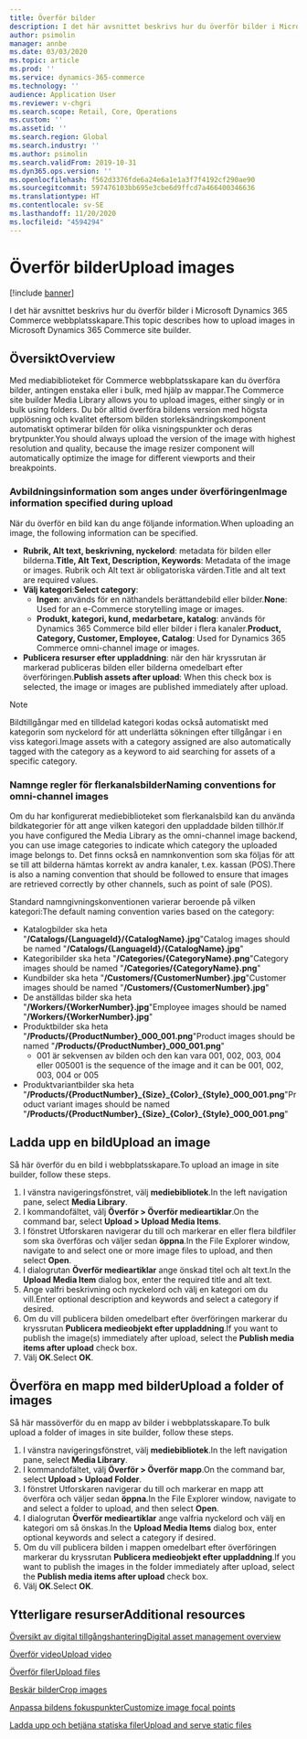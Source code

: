 ```yaml
---
title: Överför bilder
description: I det här avsnittet beskrivs hur du överför bilder i Microsoft Dynamics 365 Commerce webbplatsskapare.
author: psimolin
manager: annbe
ms.date: 03/03/2020
ms.topic: article
ms.prod: ''
ms.service: dynamics-365-commerce
ms.technology: ''
audience: Application User
ms.reviewer: v-chgri
ms.search.scope: Retail, Core, Operations
ms.custom: ''
ms.assetid: ''
ms.search.region: Global
ms.search.industry: ''
ms.author: psimolin
ms.search.validFrom: 2019-10-31
ms.dyn365.ops.version: ''
ms.openlocfilehash: f562d3376fde6a24e6a1e1a3f7f4192cf290ae90
ms.sourcegitcommit: 597476103bb695e3cbe6d9ffcd7a466400346636
ms.translationtype: HT
ms.contentlocale: sv-SE
ms.lasthandoff: 11/20/2020
ms.locfileid: "4594294"
---
```

# <a name="upload-images"></a><span data-ttu-id="f3915-103">Överför bilder</span><span class="sxs-lookup"><span data-stu-id="f3915-103">Upload images</span></span>

[!include [banner](includes/banner.md)]

<span data-ttu-id="f3915-104">I det här avsnittet beskrivs hur du överför bilder i Microsoft Dynamics 365 Commerce webbplatsskapare.</span><span class="sxs-lookup"><span data-stu-id="f3915-104">This topic describes how to upload images in Microsoft Dynamics 365 Commerce site builder.</span></span>

## <a name="overview"></a><span data-ttu-id="f3915-105">Översikt</span><span class="sxs-lookup"><span data-stu-id="f3915-105">Overview</span></span>

<span data-ttu-id="f3915-106">Med mediabiblioteket för Commerce webbplatsskapare kan du överföra bilder, antingen enstaka eller i bulk, med hjälp av mappar.</span><span class="sxs-lookup"><span data-stu-id="f3915-106">The Commerce site builder Media Library allows you to upload images, either singly or in bulk using folders.</span></span> <span data-ttu-id="f3915-107">Du bör alltid överföra bildens version med högsta upplösning och kvalitet eftersom bilden storleksändringskomponent automatiskt optimerar bilden för olika visningspunkter och deras brytpunkter.</span><span class="sxs-lookup"><span data-stu-id="f3915-107">You should always upload the version of the image with highest resolution and quality, because the image resizer component will automatically optimize the image for different viewports and their breakpoints.</span></span>

### <a name="image-information-specified-during-upload"></a><span data-ttu-id="f3915-108">Avbildningsinformation som anges under överföringen</span><span class="sxs-lookup"><span data-stu-id="f3915-108">Image information specified during upload</span></span>

<span data-ttu-id="f3915-109">När du överför en bild kan du ange följande information.</span><span class="sxs-lookup"><span data-stu-id="f3915-109">When uploading an image, the following information can be specified.</span></span>

- <span data-ttu-id="f3915-110">**Rubrik, Alt text, beskrivning, nyckelord**: metadata för bilden eller bilderna.</span><span class="sxs-lookup"><span data-stu-id="f3915-110">**Title, Alt Text, Description, Keywords**: Metadata of the image or images.</span></span> <span data-ttu-id="f3915-111">Rubrik och Alt text är obligatoriska värden.</span><span class="sxs-lookup"><span data-stu-id="f3915-111">Title and alt text are required values.</span></span>
- <span data-ttu-id="f3915-112">**Välj kategori**:</span><span class="sxs-lookup"><span data-stu-id="f3915-112">**Select category**:</span></span>
    - <span data-ttu-id="f3915-113">**Ingen**: används för en näthandels berättandebild eller bilder.</span><span class="sxs-lookup"><span data-stu-id="f3915-113">**None**: Used for an e-Commerce storytelling image or images.</span></span>
    - <span data-ttu-id="f3915-114">**Produkt, kategori, kund, medarbetare, katalog**: används för Dynamics 365 Commerce bild eller bilder i flera kanaler.</span><span class="sxs-lookup"><span data-stu-id="f3915-114">**Product, Category, Customer, Employee, Catalog**: Used for Dynamics 365 Commerce omni-channel image or images.</span></span>
- <span data-ttu-id="f3915-115">**Publicera resurser efter uppladdning**: när den här kryssrutan är markerad publiceras bilden eller bilderna omedelbart efter överföringen.</span><span class="sxs-lookup"><span data-stu-id="f3915-115">**Publish assets after upload**: When this check box is selected, the image or images are published immediately after upload.</span></span>

> [!NOTE]
> <span data-ttu-id="f3915-116">Bildtillgångar med en tilldelad kategori kodas också automatiskt med kategorin som nyckelord för att underlätta sökningen efter tillgångar i en viss kategori.</span><span class="sxs-lookup"><span data-stu-id="f3915-116">Image assets with a category assigned are also automatically tagged with the category as a keyword to aid searching for assets of a specific category.</span></span>

### <a name="naming-conventions-for-omni-channel-images"></a><span data-ttu-id="f3915-117">Namnge regler för flerkanalsbilder</span><span class="sxs-lookup"><span data-stu-id="f3915-117">Naming conventions for omni-channel images</span></span> 

<span data-ttu-id="f3915-118">Om du har konfigurerat mediebiblioteket som flerkanalsbild kan du använda bildkategorier för att ange vilken kategori den uppladdade bilden tillhör.</span><span class="sxs-lookup"><span data-stu-id="f3915-118">If you have configured the Media Library as the omni-channel image backend, you can use image categories to indicate which category the uploaded image belongs to.</span></span> <span data-ttu-id="f3915-119">Det finns också en namnkonvention som ska följas för att se till att bilderna hämtas korrekt av andra kanaler, t.ex. kassan (POS).</span><span class="sxs-lookup"><span data-stu-id="f3915-119">There is also a naming convention that should be followed to ensure that images are retrieved correctly by other channels, such as point of sale (POS).</span></span>

<span data-ttu-id="f3915-120">Standard namngivningskonventionen varierar beroende på vilken kategori:</span><span class="sxs-lookup"><span data-stu-id="f3915-120">The default naming convention varies based on the category:</span></span>
- <span data-ttu-id="f3915-121">Katalogbilder ska heta "**/Catalogs/\{LanguageId\}/\{CatalogName\}.jpg**"</span><span class="sxs-lookup"><span data-stu-id="f3915-121">Catalog images should be named "**/Catalogs/\{LanguageId\}/\{CatalogName\}.jpg**"</span></span>
- <span data-ttu-id="f3915-122">Kategoribilder ska heta "**/Categories/\{CategoryName\}.png**"</span><span class="sxs-lookup"><span data-stu-id="f3915-122">Category images should be named "**/Categories/\{CategoryName\}.png**"</span></span>
- <span data-ttu-id="f3915-123">Kundbilder ska heta "**/Customers/\{CustomerNumber\}.jpg**"</span><span class="sxs-lookup"><span data-stu-id="f3915-123">Customer images should be named "**/Customers/\{CustomerNumber\}.jpg**"</span></span>
- <span data-ttu-id="f3915-124">De anställdas bilder ska heta "**/Workers/\{WorkerNumber\}.jpg**"</span><span class="sxs-lookup"><span data-stu-id="f3915-124">Employee images should be named "**/Workers/\{WorkerNumber\}.jpg**"</span></span>
- <span data-ttu-id="f3915-125">Produktbilder ska heta "**/Products/\{ProductNumber\}_000_001.png**"</span><span class="sxs-lookup"><span data-stu-id="f3915-125">Product images should be named "**/Products/\{ProductNumber\}_000_001.png**"</span></span>
    - <span data-ttu-id="f3915-126">001 är sekvensen av bilden och den kan vara 001, 002, 003, 004 eller 005</span><span class="sxs-lookup"><span data-stu-id="f3915-126">001 is the sequence of the image and it can be 001, 002, 003, 004 or 005</span></span>
- <span data-ttu-id="f3915-127">Produktvariantbilder ska heta "**/Products/\{ProductNumber\}\_\{Size\}\_\{Color\}\_\{Style\}\_000_001.png**"</span><span class="sxs-lookup"><span data-stu-id="f3915-127">Product variant images should be named "**/Products/\{ProductNumber\}\_\{Size\}\_\{Color\}\_\{Style\}\_000_001.png**"</span></span>

## <a name="upload-an-image"></a><span data-ttu-id="f3915-128">Ladda upp en bild</span><span class="sxs-lookup"><span data-stu-id="f3915-128">Upload an image</span></span>

<span data-ttu-id="f3915-129">Så här överför du en bild i webbplatsskapare.</span><span class="sxs-lookup"><span data-stu-id="f3915-129">To upload an image in site builder, follow these steps.</span></span>

1. <span data-ttu-id="f3915-130">I vänstra navigeringsfönstret, välj **mediebibliotek**.</span><span class="sxs-lookup"><span data-stu-id="f3915-130">In the left navigation pane, select **Media Library**.</span></span>
1. <span data-ttu-id="f3915-131">I kommandofältet, välj **Överför \> Överför medieartiklar**.</span><span class="sxs-lookup"><span data-stu-id="f3915-131">On the command bar, select **Upload \> Upload Media Items**.</span></span>
1. <span data-ttu-id="f3915-132">I fönstret Utforskaren navigerar du till och markerar en eller flera bildfiler som ska överföras och väljer sedan **öppna**.</span><span class="sxs-lookup"><span data-stu-id="f3915-132">In the File Explorer window, navigate to and select one or more image files to upload, and then select **Open**.</span></span>
1. <span data-ttu-id="f3915-133">I dialogrutan **Överför medieartiklar** ange önskad titel och alt text.</span><span class="sxs-lookup"><span data-stu-id="f3915-133">In the **Upload Media Item** dialog box, enter the required title and alt text.</span></span>
1. <span data-ttu-id="f3915-134">Ange valfri beskrivning och nyckelord och välj en kategori om du vill.</span><span class="sxs-lookup"><span data-stu-id="f3915-134">Enter optional description and keywords and select a category if desired.</span></span> 
1. <span data-ttu-id="f3915-135">Om du vill publicera bilden omedelbart efter överföringen markerar du kryssrutan **Publicera medieobjekt efter uppladdning**.</span><span class="sxs-lookup"><span data-stu-id="f3915-135">If you want to publish the image(s) immediately after upload, select the **Publish media items after upload** check box.</span></span>
1. <span data-ttu-id="f3915-136">Välj **OK**.</span><span class="sxs-lookup"><span data-stu-id="f3915-136">Select **OK**.</span></span>

## <a name="upload-a-folder-of-images"></a><span data-ttu-id="f3915-137">Överföra en mapp med bilder</span><span class="sxs-lookup"><span data-stu-id="f3915-137">Upload a folder of images</span></span>

<span data-ttu-id="f3915-138">Så här massöverför du en mapp av bilder i webbplatsskapare.</span><span class="sxs-lookup"><span data-stu-id="f3915-138">To bulk upload a folder of images in site builder, follow these steps.</span></span>

1. <span data-ttu-id="f3915-139">I vänstra navigeringsfönstret, välj **mediebibliotek**.</span><span class="sxs-lookup"><span data-stu-id="f3915-139">In the left navigation pane, select **Media Library**.</span></span>
1. <span data-ttu-id="f3915-140">I kommandofältet, välj **Överför \> Överför mapp**.</span><span class="sxs-lookup"><span data-stu-id="f3915-140">On the command bar, select **Upload \> Upload Folder**.</span></span>
1. <span data-ttu-id="f3915-141">I fönstret Utforskaren navigerar du till och markerar en mapp att överföra och väljer sedan **öppna**.</span><span class="sxs-lookup"><span data-stu-id="f3915-141">In the File Explorer window, navigate to and select a folder to upload, and then select **Open**.</span></span>
1. <span data-ttu-id="f3915-142">I dialogrutan **Överför medieartiklar** ange valfria nyckelord och välj en kategori om så önskas.</span><span class="sxs-lookup"><span data-stu-id="f3915-142">In the **Upload Media Items** dialog box, enter optional keywords and select a category if desired.</span></span> 
1. <span data-ttu-id="f3915-143">Om du vill publicera bilden i mappen omedelbart efter överföringen markerar du kryssrutan **Publicera medieobjekt efter uppladdning**.</span><span class="sxs-lookup"><span data-stu-id="f3915-143">If you want to publish the images in the folder immediately after upload, select the **Publish media items after upload** check box.</span></span>
1. <span data-ttu-id="f3915-144">Välj **OK**.</span><span class="sxs-lookup"><span data-stu-id="f3915-144">Select **OK**.</span></span>

## <a name="additional-resources"></a><span data-ttu-id="f3915-145">Ytterligare resurser</span><span class="sxs-lookup"><span data-stu-id="f3915-145">Additional resources</span></span>

[<span data-ttu-id="f3915-146">Översikt av digital tillgångshantering</span><span class="sxs-lookup"><span data-stu-id="f3915-146">Digital asset management overview</span></span>](dam-overview.md)

[<span data-ttu-id="f3915-147">Överför video</span><span class="sxs-lookup"><span data-stu-id="f3915-147">Upload video</span></span>](dam-upload-video.md)

[<span data-ttu-id="f3915-148">Överför filer</span><span class="sxs-lookup"><span data-stu-id="f3915-148">Upload files</span></span>](dam-upload-files.md)

[<span data-ttu-id="f3915-149">Beskär bilder</span><span class="sxs-lookup"><span data-stu-id="f3915-149">Crop images</span></span>](dam-crop-images.md)

[<span data-ttu-id="f3915-150">Anpassa bildens fokuspunkter</span><span class="sxs-lookup"><span data-stu-id="f3915-150">Customize image focal points</span></span>](dam-custom-focal-point.md)

[<span data-ttu-id="f3915-151">Ladda upp och betjäna statiska filer</span><span class="sxs-lookup"><span data-stu-id="f3915-151">Upload and serve static files</span></span>](upload-serve-static-files.md)
